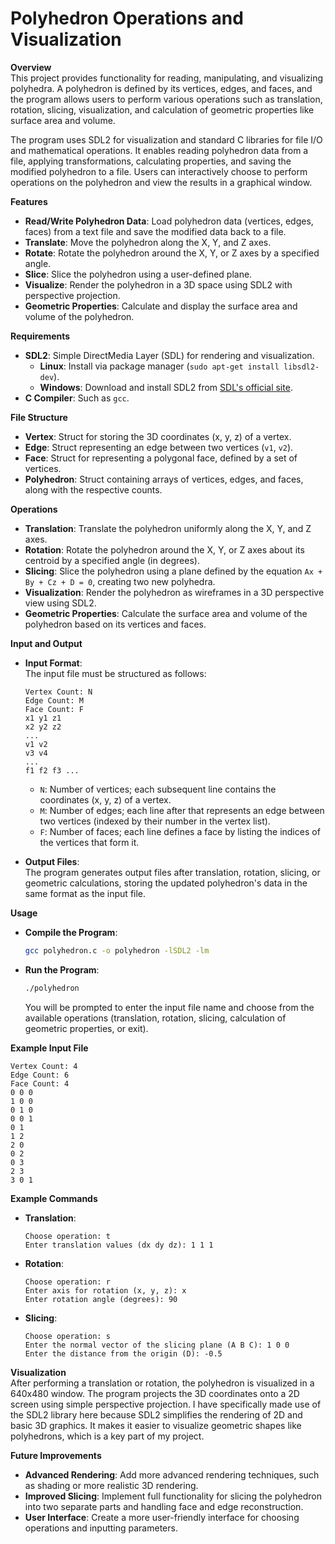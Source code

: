 # Polyhedron Operations and Visualization

**Overview**  
This project provides functionality for reading, manipulating, and visualizing polyhedra. A polyhedron is defined by its vertices, edges, and faces, and the program allows users to perform various operations such as translation, rotation, slicing, visualization, and calculation of geometric properties like surface area and volume.

The program uses SDL2 for visualization and standard C libraries for file I/O and mathematical operations. It enables reading polyhedron data from a file, applying transformations, calculating properties, and saving the modified polyhedron to a file. Users can interactively choose to perform operations on the polyhedron and view the results in a graphical window.

**Features**  
- **Read/Write Polyhedron Data**: Load polyhedron data (vertices, edges, faces) from a text file and save the modified data back to a file.
- **Translate**: Move the polyhedron along the X, Y, and Z axes.
- **Rotate**: Rotate the polyhedron around the X, Y, or Z axes by a specified angle.
- **Slice**: Slice the polyhedron using a user-defined plane.
- **Visualize**: Render the polyhedron in a 3D space using SDL2 with perspective projection.
- **Geometric Properties**: Calculate and display the surface area and volume of the polyhedron.

**Requirements**  
- **SDL2**: Simple DirectMedia Layer (SDL) for rendering and visualization.
  - **Linux**: Install via package manager (`sudo apt-get install libsdl2-dev`).
  - **Windows**: Download and install SDL2 from [SDL's official site](https://www.libsdl.org/).
- **C Compiler**: Such as `gcc`.

**File Structure**  
- **Vertex**: Struct for storing the 3D coordinates (x, y, z) of a vertex.
- **Edge**: Struct representing an edge between two vertices (`v1`, `v2`).
- **Face**: Struct for representing a polygonal face, defined by a set of vertices.
- **Polyhedron**: Struct containing arrays of vertices, edges, and faces, along with the respective counts.

**Operations**  
- **Translation**: Translate the polyhedron uniformly along the X, Y, and Z axes.
- **Rotation**: Rotate the polyhedron around the X, Y, or Z axes about its centroid by a specified angle (in degrees).
- **Slicing**: Slice the polyhedron using a plane defined by the equation `Ax + By + Cz + D = 0`, creating two new polyhedra.
- **Visualization**: Render the polyhedron as wireframes in a 3D perspective view using SDL2.
- **Geometric Properties**: Calculate the surface area and volume of the polyhedron based on its vertices and faces.

**Input and Output**  
- **Input Format**:  
  The input file must be structured as follows:
  ```
  Vertex Count: N
  Edge Count: M
  Face Count: F
  x1 y1 z1
  x2 y2 z2
  ...
  v1 v2
  v3 v4
  ...
  f1 f2 f3 ...
  ```
  - `N`: Number of vertices; each subsequent line contains the coordinates (x, y, z) of a vertex.
  - `M`: Number of edges; each line after that represents an edge between two vertices (indexed by their number in the vertex list).
  - `F`: Number of faces; each line defines a face by listing the indices of the vertices that form it.

- **Output Files**:  
  The program generates output files after translation, rotation, slicing, or geometric calculations, storing the updated polyhedron's data in the same format as the input file.

**Usage**  
- **Compile the Program**:  
  ```bash
  gcc polyhedron.c -o polyhedron -lSDL2 -lm
  ```
- **Run the Program**:  
  ```bash
  ./polyhedron
  ```
  You will be prompted to enter the input file name and choose from the available operations (translation, rotation, slicing, calculation of geometric properties, or exit).

**Example Input File**  
```
Vertex Count: 4
Edge Count: 6
Face Count: 4
0 0 0
1 0 0
0 1 0
0 0 1
0 1
1 2
2 0
0 2
0 3
2 3
3 0 1
```

**Example Commands**  
- **Translation**:  
  ```
  Choose operation: t
  Enter translation values (dx dy dz): 1 1 1
  ```
- **Rotation**:  
  ```
  Choose operation: r
  Enter axis for rotation (x, y, z): x
  Enter rotation angle (degrees): 90
  ```
- **Slicing**:  
  ```
  Choose operation: s
  Enter the normal vector of the slicing plane (A B C): 1 0 0
  Enter the distance from the origin (D): -0.5
  ```

**Visualization**  
After performing a translation or rotation, the polyhedron is visualized in a 640x480 window. The program projects the 3D coordinates onto a 2D screen using simple perspective projection. I have specifically made use of the SDL2 library here because SDL2 simplifies the rendering of 2D and basic 3D graphics. It makes it easier to visualize geometric shapes like polyhedrons, which is a key part of my project.

**Future Improvements**  
- **Advanced Rendering**: Add more advanced rendering techniques, such as shading or more realistic 3D rendering.
- **Improved Slicing**: Implement full functionality for slicing the polyhedron into two separate parts and handling face and edge reconstruction.
- **User Interface**: Create a more user-friendly interface for choosing operations and inputting parameters.
